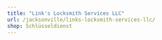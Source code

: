 ```yaml
---
title: "Link's Locksmith Services LLC"
url: /jacksonville/links-locksmith-services-llc/
shop: Schlüsseldienst
---
```

